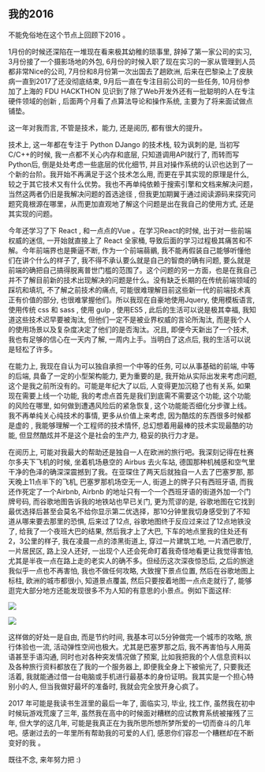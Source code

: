 ## 我的2016

不能免俗地在这个节点上回顾下2016 。

1月份的时候还深陷在一堆现在看来极其幼稚的琐事里, 辞掉了第一家公司的实习, 3月份接了一个摄影场地的外包, 6月份的时候入职了现在实习的一家从管理到人员都非常Nice的公司, 7月份和8月份第一次出国去了趟欧洲, 后来在巴黎染上了皮肤病一直到2017了还没彻底结束, 9月后一直在专注目前公司的一些任务, 10月份参加了上海的 FDU HACKTHON 见识到了除了Web开发外还有一批聪明的人在专注硬件领域的创新 , 后面两个月看了点算法导论和操作系统, 主要为了将来面试做点铺垫。

这一年对我而言, 不管是技术，能力, 还是阅历, 都有很大的提升。

技术上, 这一年都在专注于 Python DJango 的技术栈, 较为讽刺的是, 当初写C/C++的时候, 我一点都不关心内存和底层, 只知道调用API就行了, 而转而写Python后, 倒是处处考虑一些底层的优化细节, 并且对操作系统的认识也达到了一个新的台阶。我开始不再满足于这个技术怎么用, 而更在乎其实现的原理是什么, 较之于其它技术又有什么优势。我也不再单纯依赖于搜索引擎和文档来解决问题，当然这两者仍旧是我解决问题的首选途径 , 但我更加期翼于通过阅读源码来探究问题究竟根源在哪里，从而更加直观地了解这个问题是出在我自己的使用方式, 还是其实现的问题。

今年还学习了下 React , 和一点点的Vue 。在学习React的时候, 出于对一些前端权威的迷信, 一开始就直接上了 React 全家桶, 导致后面的学习过程极其痛苦和不解。今年前端界也是撕逼不断, 作为一个前端蒻鶸, 我不能再假装自己能够听懂他们在讲个什么的样子了, 我不得不承认要么就是自己的智商的确有问题, 要么就是前端的确把自己搞得脱离普世门槛的范围了。这个问题的另一方面，也是在我自己并不了解目前新的技术出现解决的问题是什么。没有缺乏长期的在传统前端领域的踩坑和填坑, 不了解之前技术的痛点, 可能很难理解目前这些新一代的前端技术真正有价值的部分, 也很难掌握他们。所以我现在自豪地使用Jquery, 使用模板语言, 使用传统 css 和 sass , 使用 gulp , 使用ES5 , 此后的生活可以说是极其幸福, 我知道这些技术迟早要被淘汰, 但他们一定不是被业界权威的言论所淘汰, 而是我个人的使用场景以及复杂度决定了他们的是否淘汰。况且, 即便今天新出了一个技术, 我也有足够的信心在一天内了解, 一周内上手。当明白了这点后, 我的生活可以说是轻松了许多。

在能力上, 我现在自认为可以独自承担一个中等的任务, 可以从事基础的前端, 中等的后端, 具备了一定的小型架构能力, 更为重要的是, 我开始从实际出发来考虑问题, 这个是我之前所没有的。可能是年纪大了以后, 人变得更加沉稳了也有关系, 如果现在需要上线一个功能, 我的考虑点首先是我们到底需不需要这个功能, 这个功能的风险在哪里, 如何做到遭遇风险后的紧急恢复, 这个功能能否细化分步骤上线。我不再单纯关心纯技术的事情, 更多从价值上来考虑, 因为酷炫的东西很多时候都是虚的 , 我能够理解一个工程师的技术情怀, 总幻想着用最棒的技术实现最酷的功能, 但显然酷炫并不是这个是社会的生产力, 稳妥的执行力才是。

在阅历上, 可能对我最大的帮助还是独自一人在欧洲的旅行吧。我深刻记得在杜赛尔多夫下飞机的时候, 坐着机场悬空的 Airbus 去火车站, 德国那种机械感和空气里干净的色泽的确深深震撼到了我。在亚琛住了两天后就独自一人去了巴塞罗那, 那天晚上11点半下的飞机, 巴塞罗那机场空无一人, 街道上的牌子只有西班牙语, 而我还作死定了一个Airbnb, Airbnb 的地址只有一个一个西班牙语的街道外加一个门牌号码, 而谷歌地图告诉我的地铁站也早已关门, 更为荒谬的是, 谷歌地图在它找到最优选择后甚至会莫名不给你显示第二优选择，那10分钟里我切身感受到了不知道从哪来要去那里的恐惧, 后来过了12点, 谷歌地图终于反应过来过了12点地铁没了, 给我了一个夜班大巴的结果, 然后我才上了大巴, 下车的地点里我的住处还有2，3公里的样子, 我在凌晨一点的漆黑街道上, 穿过一片建筑工地, 一片酒巴歌厅, 一片居民区, 路上没人还好, 一出现个人还会死命盯着我奇怪地看更让我觉得害怕, 尤其是半夜一点在路上走的老实人的确不多。但经历这次深夜惊恐后, 之后的旅途我似乎一点也不再害怕, 我也不做任何攻略, 大致搜下景点位置, 然后在谷歌地图上标柱, 欧洲的城市都很小, 知道景点覆盖, 然后只要按着地图一点点走就行了, 能够逛完大部分地方还能发现很多不为人知的有意思的小景点。例如下面这样:

![](https://static.joway.wang/upload/14833363098.png)

![](https://static.joway.wang/upload/14833364573.png)

这样做的好处一是自由, 而是节约时间, 我基本可以5分钟做完一个城市的攻略, 旅行体验也一流, 活动弹性空间也极大。尤其是巴塞罗那之后, 我不再害怕与人用英语甚至手语沟通, 同时也对各种突发情况做了预案, 比如我把我的个人信息资料以及各种旅行资料都放在了我的一个服务器上, 即便我全身上下被偷光了, 只要我还活着, 我就能通过借一台电脑或手机进行最基本的身份证明。我其实是一个担心特别小的人, 但当我做好最坏的准备时, 我就会完全放开身心疯了。

2017 年可能是我读书生涯里的最后一年了, 面临实习, 毕业, 找工作, 虽然我在初中时候玩游戏荒废了三年, 虽然我在高中的时候面对糟糕的应试教育系统被摧残了三年, 但大学的这几年, 可能是我真正在为我所思所想所梦所爱的一切而奋斗的几年吧。感谢过去的一年里所有帮助我的可爱的人们, 感恩你们容忍一个糟糕却在不断变好的我 。

既往不念, 来年努力把 :) 








